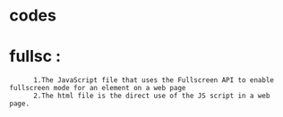 # codes
# fullsc :
          1.The JavaScript file that uses the Fullscreen API to enable fullscreen mode for an element on a web page
          2.The html file is the direct use of the JS script in a web page.
